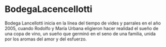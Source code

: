 # BodegaLacencellotti
Bodega Lancellotti inicia en la línea del tiempo de vides y parrales en el año 2005, cuando Rodolfo y María Urbana eligieron hacer realidad el sueño de una copa de vino, un sueño que germinó en el seno de una familia, unida por los aromas del amor y del esfuerzo.
